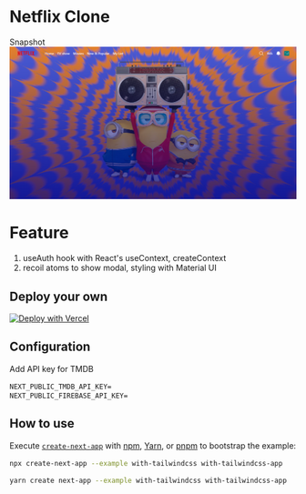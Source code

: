 
# Netflix Clone 

Snapshot
![homepage](https://github.com/yuweichen1008/netflix-clone/blob/main/img/homepage.PNG?raw=true)

# Feature

1. useAuth hook with React's useContext, createContext
2. recoil atoms to show modal, styling with Material UI


## Deploy your own

[![Deploy with Vercel](https://vercel.com/button)](https://vercel.com/new/git/external?repository-url=https://github.com/vercel/next.js/tree/canary/examples/with-tailwindcss&project-name=with-tailwindcss&repository-name=with-tailwindcss)

## Configuration

Add API key for TMDB

```
NEXT_PUBLIC_TMDB_API_KEY=
NEXT_PUBLIC_FIREBASE_API_KEY=
```

## How to use

Execute [`create-next-app`](https://github.com/vercel/next.js/tree/canary/packages/create-next-app) with [npm](https://docs.npmjs.com/cli/init), [Yarn](https://yarnpkg.com/lang/en/docs/cli/create/), or [pnpm](https://pnpm.io) to bootstrap the example:

```bash
npx create-next-app --example with-tailwindcss with-tailwindcss-app
```

```bash
yarn create next-app --example with-tailwindcss with-tailwindcss-app
```
